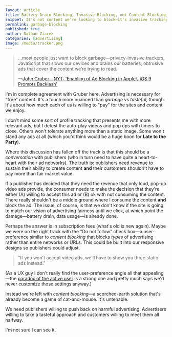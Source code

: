 ```yaml
---
layout: article
title: Battery Drain Blocking, Invasive Blocking, not Content Blocking
snippet: It's not content we're looking to block—it's invasive tracking and data collection.
permalink: garbage-blocking
published: true
author: Nathan Ziarek
categories: [advertising]
image: /media/tracker.png
---
```


>…most people just want to block garbage—privacy-invasive trackers, JavaScript that slows our devices and drains our batteries, obtrusive ads that cover the content we’re trying to read.
>
>—[John Gruber—NYT: 'Enabling of Ad Blocking in Apple’s iOS 9 Prompts Backlash'](http://daringfireball.net/linked/2015/09/19/nyt-ad-blockers-ios-9)

I'm in complete agreement with Gruber here. Advertising is necessary for "free" content. It's a touch more nuanced than *garbage* vs *tasteful*, though. It's about how much each of us is willing to "pay" for the sites and content we enjoy.

I don't mind some sort of profile tracking that presents me with more relevant ads, but I detest the auto-play videos and pop ups with timers to close. Others won't tolerate anything more than a static image. Some won't stand any ads at all  (which you'd think would be a huge boon for **Late to the Party**). 

Where this discussion has fallen off the track is that this should be a *conversation* with publishers (who in turn need to have quite a heart-to-heart with their ad networks). The truth is: publishers need revenue to sustain their ability to create content **and** their customers shouldn't have to pay more than fair market value.

If a publisher has decided that they need the revenue that only loud, pop-up video ads provide, the consumer needs to make the decision that they're either (A) willing to accept this ad or (B) ok with not consuming the content. There really shouldn't be a middle ground where I consume the content **and** block the ad. The issue, of course, is that we don't know if the site is going to match our vision of advertising fairness until we click, at which point the damage—battery drain, data usage—is already done. 

Perhaps the answer is in subscription fees (what's old is new again). Maybe we were on the right track with the "Do not follow" check box—a user-preference similar to *content blocking* that blocks *types* of advertising rather than entire networks or URLs. This could be built into our responsive designs so publishers could adjust. 

>"If you won't accept video ads, we'll have to show you three static ads instead."

(As a UX guy I don't really find the user-preference angle all that appealing—the [paradox of the active user][paradox] is a strong one and pretty much says we'd never customize those settings anyway.)

Instead we're left with *content blocking*—a scorched-earth solution that's already become a game of cat-and-mouse. It's untenable.

We need publishers willing to push back on harmful advertising. Advertisers willing to take a tasteful approach and customers willing to meet them all halfway.

I'm not sure I can see it.

[paradox]: http://www.nngroup.com/articles/paradox-of-the-active-user/
